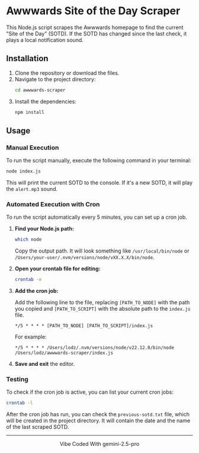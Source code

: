# Awwwards Site of the Day Scraper

This Node.js script scrapes the Awwwards homepage to find the current "Site of the Day" (SOTD). If the SOTD has changed since the last check, it plays a local notification sound.

## Installation

1. Clone the repository or download the files.
2. Navigate to the project directory:
   ```bash
   cd awwwards-scraper
   ```
3. Install the dependencies:
   ```bash
   npm install
   ```

## Usage

### Manual Execution

To run the script manually, execute the following command in your terminal:

```bash
node index.js
```

This will print the current SOTD to the console. If it's a new SOTD, it will play the `alert.mp3` sound.

### Automated Execution with Cron

To run the script automatically every 5 minutes, you can set up a cron job.

1.  **Find your Node.js path:**

    ```bash
    which node
    ```

    Copy the output path. It will look something like `/usr/local/bin/node` or `/Users/your-user/.nvm/versions/node/vXX.X.X/bin/node`.

2.  **Open your crontab file for editing:**

    ```bash
    crontab -e
    ```

3.  **Add the cron job:**

    Add the following line to the file, replacing `[PATH_TO_NODE]` with the path you copied and `[PATH_TO_SCRIPT]` with the absolute path to the `index.js` file.

    ```
    */5 * * * * [PATH_TO_NODE] [PATH_TO_SCRIPT]/index.js
    ```

    For example:

    ```
    */5 * * * * /Users/lodz/.nvm/versions/node/v22.12.0/bin/node /Users/lodz/awwwards-scraper/index.js
    ```

4.  **Save and exit** the editor.

### Testing

To check if the cron job is active, you can list your current cron jobs:

```bash
crontab -l
```

After the cron job has run, you can check the `previous-sotd.txt` file, which will be created in the project directory. It will contain the date and the name of the last scraped SOTD.

---

<p align="center">Vibe Coded With gemini-2.5-pro</p>
